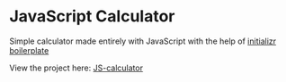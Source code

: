 # JavaScript Calculator

Simple calculator made entirely with JavaScript with the help of [initializr boilerplate](http://www.initializr.com/)

View the project here: [JS-calculator](https://poonamthorup.github.io/js-calculator/)
